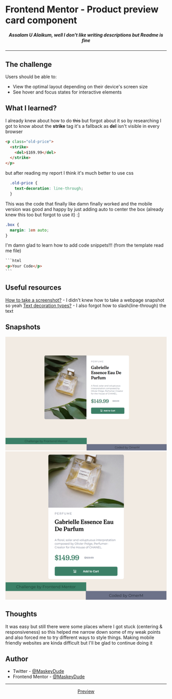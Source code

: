 # Frontend Mentor - Product preview card component

<h5 align="center">Assalam U Alaikum, well I don't like writing descriptions but Readme is fine</h5>
<hr>

## The challenge

Users should be able to:

- View the optimal layout depending on their device's screen size
- See hover and focus states for interactive elements

## What I learned?

I already knew about how to do <strike><del>this</del></strike> but forgot about it so by researching I got to know about the <strong>strike</strong> tag it's a fallback as <strong>del</strong> isn't visible in every browser

```html
<p class="old-price">
  <strike>
    <del>$169.99</del>
  </strike>
</p>
```

but after reading my report I think it's much better to use css

```css
  .old-price {
    text-decoration: line-through;
  }
```

This was the code that finally like damn finally worked and the mobile version was good and happy by just adding auto to center the box (already knew this too but forgot to use it) :]

```css
.box {
  margin: 1em auto;
}
```

I'm damn glad to learn how to add code snippets!!! (from the template read me file)

````html
```html
<p>Your Code</p>
```
````

## Useful resources

[How to take a screenshot?](https://www.makeuseof.com/how-to-full-page-screenshot-chrome-firefox/) - I didn't knew how to take a webpage snapshot so yeah
[Text decoration types?](https://www.w3schools.com/cssref/pr_text_text-decoration.asp) - I also forgot how to slash(line-through) the text

## Snapshots

![](img/screenshot-desktop.png)
![](img/screenshot-mobile.png)

## Thoughts

It was easy but still there were some places where I got stuck (centering & responsiveness) so this helped me narrow down some of my weak points and also forced me to try different ways to style things. Making mobile friendly websites are kinda difficult but I'll be glad to continue doing it

## Author

- Twitter - [@MaskeyDude](https://www.twitter.com/MaskeyDude)
- Frontend Mentor - [@MaskeyDude](https://www.frontendmentor.io/profile/MaskeyDude)

<hr>
<div align="center">
<a href="https://maskeydude.github.io/product-preview-card-component/" target="_blank">Preview</a>
</div>
